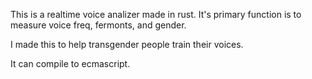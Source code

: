 This is a realtime voice analizer made in rust.
It's primary function is to measure voice freq, fermonts, and gender.

I made this to help transgender people train their voices.

It can compile to ecmascript.